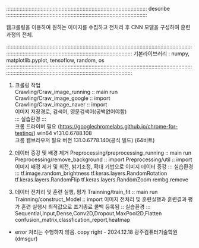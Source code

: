 :::::::::::::::::::::::::::::::::::::::::::::::::::::::::::::::::::::::::::::::::::::::::::::: describe ::::::::::::::::::::::::::::::::::::::::::::::::::::::::::::::::::::::::::::::::::::::::::::::

웹크롤링을 이용하여 원하는 이미지를 수집하고 전처리 후 CNN 모델을 구성하여 훈련과정의 전체.

::::::::::::::::::::::::::::::::::::::::::::::::::::::::::::::::::::::::::::::::::::::::::::::::::::::::::::::::::::::::::::::::::::::::::::::::::::::::::::::::::::::::::::::::::::::::::::::::::::::::::::::::
기본라이브러리 : numpy, matplotlib.pyplot, tensoflow, random, os
::::::::::::::::::::::::::::::::::::::::::::::::::::::::::::::::::::::::::::::::::::::::::::::::::::::::::::::::::::::::::::::::::::::::::::::::::::::::::::::::::::::::::::::::::::::::::::::::::::::::::::::::
1. 크롤링 작업   
 Crawling/Craw_image_running :: main run    
 Crawling/Craw_image_google :: import   
 Crawling/Craw_image_naver :: import       
    이미지 저장경로, 검색어, 영문검색어(공백없어야함)    
    ::: 실습환경 :::     
    크롬 드라이버 필요 (https://googlechromelabs.github.io/chrome-for-testing/) 
      win64 v131.0.6788.108  
    크롬 웹브라우저 필요 
      버전 131.0.6778.140(공식 빌드) (64비트)   
    
2. 데이터 증강 및 배경 제거
 Preprocessing/preprocessing_running :: main run
 Preprocessing/remove_background :: import
 Preprocessing/util :: import
    이미지 배경 제거 및 회전, 밝기조정, 확대 기법으로 이미지
    데이터 증강
    ::: 실습환경 :::
    tf.image.random_brightness
    tf.keras.layers.RandomRotation
    tf.keras.layers.RandomFlip
    tf.keras.layers.RandomZoom
    rembg.remove

3. 데이터 전처리 및 훈련 실행, 평가
 Trainning/train_fit :: main run
 Trainning/construct_Model :: import
    이미지 전처리 및 훈련실행과 훈련결과 평가
    훈련 실행시 최적값으로 조기종료 콜백 등록됨
    :: 실습환경 :::
    Sequential,Input,Dense,Conv2D,Dropout,MaxPool2D,Flatten
    confusion_matrix,classfication_report,heatmap
* error 처리는 수행하지 않음.
copy right - 2024.12.18 광주컴퓨터기술학원 (dmsgur)